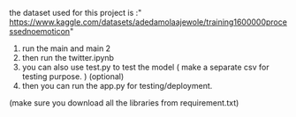  the dataset used for this project is :" https://www.kaggle.com/datasets/adedamolaajewole/training1600000processednoemoticon"

1. run the main and main 2
2. then run the twitter.ipynb
3. you can also use test.py to test the model ( make a separate csv for testing purpose. ) (optional)
4. then you can run the app.py for testing/deployment.

(make sure you download all the libraries from requirement.txt) 


